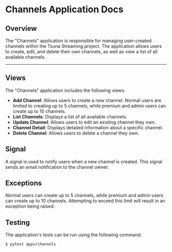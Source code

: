 # Channels Application Docs

## Overview
The "Channels" application is responsible for managing user-created channels within the Tsuna Streaming project. The application allows users to create, edit, and delete their own channels, as well as view a list of all available channels. 

<hr>

## Views
The "Channels" application includes the following views:

- **Add Channel**: Allows users to create a new channel. Normal users are limited to creating up to 5 channels, while premium and admin users can create up to 10 channels.
- **List Channels**: Displays a list of all available channels.
- **Update Channel**: Allows users to edit an existing channel they own.
- **Channel Detail**: Displays detailed information about a specific channel.
- **Delete Channel**: Allows users to delete a channel they own.

## Signal
A signal is used to notify users when a new channel is created. This signal sends an email notification to the channel owner.

## Exceptions
Normal users can create up to 5 channels, while premium and admin users can create up to 10 channels. Attempting to exceed this limit will result in an exception being raised.


## Testing
The application's tests can be run using the following command: 

```
$ pytest apps/channels
```